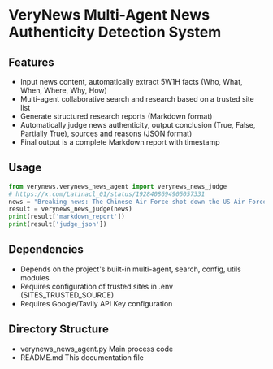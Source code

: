 # VeryNews Multi-Agent News Authenticity Detection System

## Features
- Input news content, automatically extract 5W1H facts (Who, What, When, Where, Why, How)
- Multi-agent collaborative search and research based on a trusted site list
- Generate structured research reports (Markdown format)
- Automatically judge news authenticity, output conclusion (True, False, Partially True), sources and reasons (JSON format)
- Final output is a complete Markdown report with timestamp

## Usage
```python
from verynews.verynews_news_agent import verynews_news_judge
# https://x.com/Latinacl_01/status/1928408694905057331
news = "Breaking news: The Chinese Air Force shot down the US Air Force F-35 fighter jet during close reconnaissance!💪💪"
result = verynews_news_judge(news)
print(result['markdown_report'])
print(result['judge_json'])
```

## Dependencies
- Depends on the project's built-in multi-agent, search, config, utils modules
- Requires configuration of trusted sites in .env (SITES_TRUSTED_SOURCE)
- Requires Google/Tavily API Key configuration

## Directory Structure
- verynews_news_agent.py  Main process code
- README.md  This documentation file 